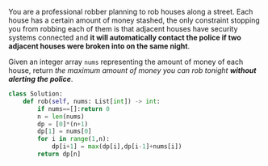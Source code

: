 You are a professional robber planning to rob houses along a street. Each house has a certain amount of money stashed, the only constraint stopping you from robbing each of them is that adjacent houses have security systems connected and **it will automatically contact the police if two adjacent houses were broken into on the same night**.

Given an integer array `nums` representing the amount of money of each house, return _the maximum amount of money you can rob tonight **without alerting the police**_.

```python
class Solution:
    def rob(self, nums: List[int]) -> int:
        if nums==[]:return 0
        n = len(nums)
        dp = [0]*(n+1)
        dp[1] = nums[0]
        for i in range(1,n):
            dp[i+1] = max(dp[i],dp[i-1]+nums[i])
        return dp[n]
```

